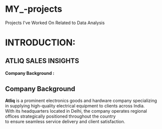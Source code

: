 # MY_-projects
Projects I've Worked On Related to Data Analysis
# INTRODUCTION:
## ATLIQ SALES INSIGHTS 
#### Company Background :
## Company Background
**Atliq** is a prominent electronics goods and hardware company specializing in supplying high-quality electrical equipment to clients across India.  
With its headquarters located in Delhi, the company operates regional offices strategically positioned throughout the country  
to ensure seamless service delivery and client satisfaction.
